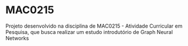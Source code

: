 # MAC0215
Projeto desenvolvido na disciplina de MAC0215 - Atividade Curricular em Pesquisa, que busca realizar um estudo introdutório de Graph Neural Networks
